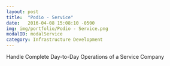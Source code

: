 ```yaml
---
layout: post
title:  "Podio - Service"
date:   2016-04-08 15:08:10 -0500
img: img/portfolio/Podio - Service.png
modalID: modalService
category: Infrastructure Development
---
```

Handle Complete Day-to-Day Operations of a Service Company